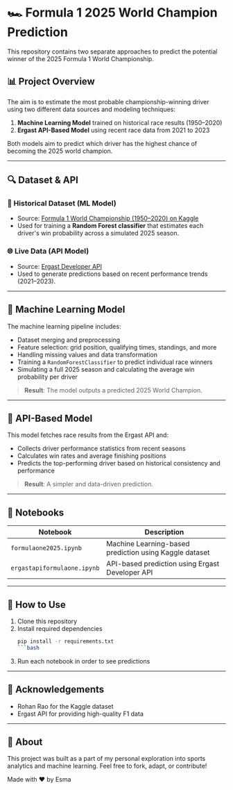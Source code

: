 # 🏎️ Formula 1 2025 World Champion Prediction

This repository contains two separate approaches to predict the potential winner of the 2025 Formula 1 World Championship.

## 📊 Project Overview

The aim is to estimate the most probable championship-winning driver using two different data sources and modeling techniques:

1. **Machine Learning Model** trained on historical race results (1950–2020)
2. **Ergast API-Based Model** using recent race data from 2021 to 2023

Both models aim to predict which driver has the highest chance of becoming the 2025 world champion.

---

## 🔍 Dataset & API

### 📂 Historical Dataset (ML Model)
- Source: [Formula 1 World Championship (1950–2020) on Kaggle](https://www.kaggle.com/datasets/rohanrao/formula-1-world-championship-1950-2020)
- Used for training a **Random Forest classifier** that estimates each driver's win probability across a simulated 2025 season.

### 🌐 Live Data (API Model)
- Source: [Ergast Developer API](https://ergast.com/mrd/)
- Used to generate predictions based on recent performance trends (2021–2023).

---

## 🧠 Machine Learning Model

The machine learning pipeline includes:
- Dataset merging and preprocessing
- Feature selection: grid position, qualifying times, standings, and more
- Handling missing values and data transformation
- Training a `RandomForestClassifier` to predict individual race winners
- Simulating a full 2025 season and calculating the average win probability per driver

> **Result**: The model outputs a predicted 2025 World Champion.

---

## 🔗 API-Based Model

This model fetches race results from the Ergast API and:
- Collects driver performance statistics from recent seasons
- Calculates win rates and average finishing positions
- Predicts the top-performing driver based on historical consistency and performance

> **Result**: A simpler and data-driven prediction.

---

## 📂 Notebooks

| Notebook | Description |
|----------|-------------|
| `formulaone2025.ipynb` | Machine Learning-based prediction using Kaggle dataset |
| `ergastapiformulaone.ipynb` | API-based prediction using Ergast Developer API |

---

## 🚀 How to Use

1. Clone this repository
2. Install required dependencies  
   ```bash
   pip install -r requirements.txt
   ```bash
3. Run each notebook in order to see predictions

---

## 📝 Acknowledgements

- Rohan Rao for the Kaggle dataset
- Ergast API for providing high-quality F1 data

---

## 📢 About

This project was built as a part of my personal exploration into sports analytics and machine learning. Feel free to fork, adapt, or contribute!

Made with ❤️ by Esma 
